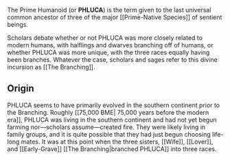 The Prime Humanoid (or **PHLUCA**) is the term given to the last universal common ancestor of three of the major [[Prime-Native Species]] of sentient beings. 

Scholars debate whether or not PHLUCA was more closely related to modern humans, with halflings and dwarves branching off of humans, or whether PHLUCA was more unique, with the three races equally having been branches. Whatever the case, scholars and sages refer to this divine incursion as [[The Branching]]. 
## Origin

PHLUCA seems to have primarily evolved in the southern continent prior to the Branching. Roughly [[75,000 BME| 75,000 years before the modern era]], PHLUCA was living in the southern continent and had not yet begun farming nor—scholars assume—created fire. They were likely living in family groups, and it is quite possible that they had just begun choosing life-long mates. It was at this point when the three sisters, [[Wife]], [[Lover]], and [[Early-Grave]] [[The Branching|branched PHLUCA]] into three races.